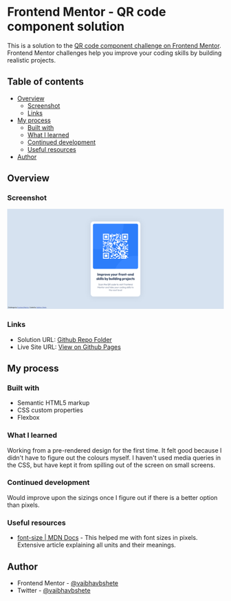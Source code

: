 # Frontend Mentor - QR code component solution

This is a solution to the [QR code component challenge on Frontend Mentor](https://www.frontendmentor.io/challenges/qr-code-component-iux_sIO_H). Frontend Mentor challenges help you improve your coding skills by building realistic projects. 

## Table of contents

- [Overview](#overview)
  - [Screenshot](#screenshot)
  - [Links](#links)
- [My process](#my-process)
  - [Built with](#built-with)
  - [What I learned](#what-i-learned)
  - [Continued development](#continued-development)
  - [Useful resources](#useful-resources)
- [Author](#author)


## Overview

### Screenshot

![](./screenshots/qr-component-solution-sh-web.jpg)

### Links

- Solution URL: [Github Repo Folder](https://github.com/vaibhavbshete/frontend-mentor-challenges/tree/main/qr-code-component)
- Live Site URL: [View on Github Pages](https://vaibhavbshete.github.io/frontend-mentor-challenges/qr-code-component)

## My process

### Built with

- Semantic HTML5 markup
- CSS custom properties
- Flexbox

### What I learned

Working from a pre-rendered design for the first time. It felt good because I didn't have to figure out the colours myself.
I haven't used media queries in the CSS, but have kept it from spilling out of the screen on small screens.

### Continued development

Would improve upon the sizings once I figure out if there is a better option than pixels.

### Useful resources

- [font-size | MDN Docs](https://developer.mozilla.org/en-US/docs/Web/CSS/font-size) - This helped me with font sizes in pixels. Extensive article explaining all units and their meanings.

## Author

- Frontend Mentor - [@vaibhavbshete](https://www.frontendmentor.io/profile/vaibhavbshete)
- Twitter - [@vaibhavbshete](https://www.twitter.com/vaibhavbshete)
